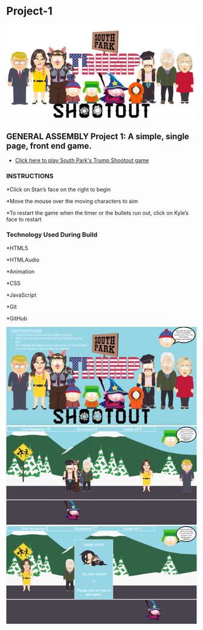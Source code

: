 # Project-1
![banner](.//images/banner.png)

## GENERAL ASSEMBLY Project 1: A simple, single page, front end game.

- [Click here to play South Park's Trump Shootout game](https://maxcramer.github.io/Project-1/)

### INSTRUCTIONS

*Click on Stan’s face on the right to begin

*Move the mouse over the moving characters to aim

*To restart the game when the timer or the bullets run out, click on Kyle’s face to restart

### Technology Used During Build

*HTML5

*HTMLAudio

*Animation

*CSS

*JavaScript

*Git

*GitHub

![Home Screen](.//screenshots/home.png)
![In Play](.//screenshots/inGame.png)
![Game Over](.//screenshots/gameOver.png)

